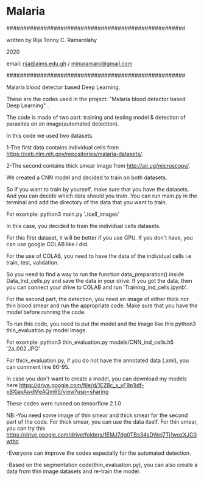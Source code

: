 # Malaria
#####################################################
                                                    
 written by Rija Tonny C. Ramarolahy               
                                                     
 2020                                               
                                                    
 email: rija@aims.edu.gh / minuramaro@gmail.com   
                                                     
#####################################################



Malaria blood detector based Deep Learning.

These are the codes used in the project: "Malaria blood detector based Deep Learning" .

The code is made of two part: training and testing model & detection of parasites on an image(automated detection).

In this code we used two datasets.

1-The first data contains individual cells from https://ceb.nlm.nih.gov/repositories/malaria-datasets/.

2-The second contains thick smear image from http://air.ug/microscopy/.

We created a CNN model and decided to train on both datasets.

So if you want to train by yourself, make sure that you have the datasets.
And you can decide which data should you train. You can run main.py in the terminal and add the directory of the data that you want to train.

For example: python3 main.py './cell_images' 

In this case, you decided to train the individual cells datasets.

For this first dataset, it will be better if you use GPU. If you don't have, you can use google COLAB like I did.

For the use of COLAB, you need to have the data of the individual cells i.e train, test, validation. 

So you need to find a way to run the function data_preparation() inside Data_Ind_cells.py and save the data in your drive.
If you got the data, then you can connect your drive to COLAB and run 'Training_ind_cells.ipynb'.



For the second part, the detection, you need an image of either thick nor thin blood smear and run the appropriate code. Make sure that you have the model before running the code.

To run this code, you need to put the model and the image like this python3 thin_evaluation.py model image.

For example: python3 thin_evaluation.py models/CNN_ind_cells.h5 '2a_002.JPG' 

For thick_evaluation.py, if you do not have the annotated data (.xml), you can comment line 86-95.

In case you don't want to create a model, you can download my models here https://drive.google.com/file/d/1E2Bc_x_vF9p1idf-xBXjavAwdMeAQm6S/view?usp=sharing

These codes were runned on tensorflow 2.1.0

NB:-You need some image of thin smear and thick smear for the second part of the code. For thick smear, you can use the data itself.
For thin smear, you can try this https://drive.google.com/drive/folders/1EMJ7dg0TBs34sDWcj7Tj1wozXJC0wtbc

   -Everyone can improve the codes especially for the automated detection.

   -Based on the segmentation code(thin_evaluation.py), you can also create a data from thin image datasets and re-train the model. 
